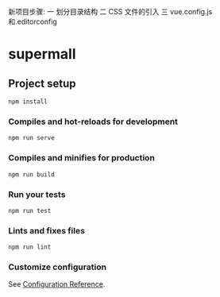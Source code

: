 新项目步骤:
一 划分目录结构
二 CSS 文件的引入
三 vue.config.js 和.editorconfig

# supermall

## Project setup

```
npm install
```

### Compiles and hot-reloads for development

```
npm run serve
```

### Compiles and minifies for production

```
npm run build
```

### Run your tests

```
npm run test
```

### Lints and fixes files

```
npm run lint
```

### Customize configuration

See [Configuration Reference](https://cli.vuejs.org/config/).
